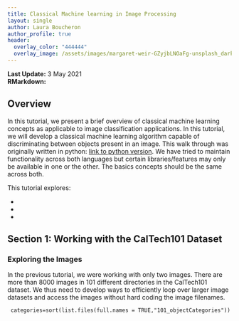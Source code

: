 ```yaml
---
title: Classical Machine learning in Image Processing
layout: single
author: Laura Boucheron
author_profile: true
header:
  overlay_color: "444444"
  overlay_image: /assets/images/margaret-weir-GZyjbLNOaFg-unsplash_dark.jpg
---
```


**Last Update:** 3 May 2021 <br /> **RMarkdown:**

## Overview

In this tutorial, we present a brief overview of classical machine learning concepts as applicable to image classification applications. In this tutorial, we will develop a classical machine learning algorithm capable of discriminating between objects present in an image. This walk through was originally written in python: [link to python version](). We have tried to maintain functionality across both languages but certain libraries/features may only be available in one or the other. The basics concepts should be the same across both.

This tutorial explores:

-
-
-

## Section 1: Working with the CalTech101 Dataset

### Exploring the Images

In the previous tutorial, we were working with only two images. There are more than 8000 images in 101 different directories in the CalTech101 dataset. We thus need to develop ways to efficiently loop over larger image datasets and access the images without hard coding the image filenames.

```
 categories=sort(list.files(full.names = TRUE,"101_objectCategories"))
```
